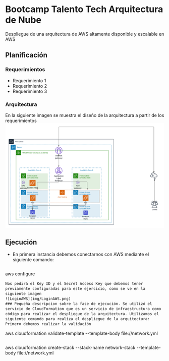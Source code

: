 # Bootcamp Talento Tech Arquitectura de Nube
Despliegue de una arquitectura de AWS altamente disponible y escalable en AWS

## Planificación


### Requerimientos

* Requerimiento 1
* Requerimiento 2
* Requerimiento 3

### Arquitectura

En la siguiente imagen se muestra el diseño de la arquitectura a partir de los requerimientos
![arquitectura_aws](img/Arquitectura.png)

## Ejecución
* En primera instancia debemos conectarnos con AWS mediante el siguiente comando:
  ```
aws configure
```
Nos pedirá el Key ID y el Secret Access Key que debemos tener previamente configuradas para este ejercicio, como se ve en la siguiente imagen
![LoginAWS](img/LoginAWS.png)
### Pequeña descripcion sobre la fase de ejecución. Se utilizó el servicio de CloudFormation que es un servicio de infraestructura como código para realizar el despliegue de la arquitectura. Utilizamos el siguiente comando para realiza el despliegue de la arquitectura:
Primero debemos realizar la validación

```
aws cloudformation validate-template --template-body file://network.yml
```

```
aws cloudformation create-stack --stack-name network-stack --template-body file://network.yml
```


